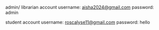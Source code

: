 admin/ librarian account
username: aisha2024@gmail.com
password: admin

student account
username: roscalyse11@gmail.com
password: hello
